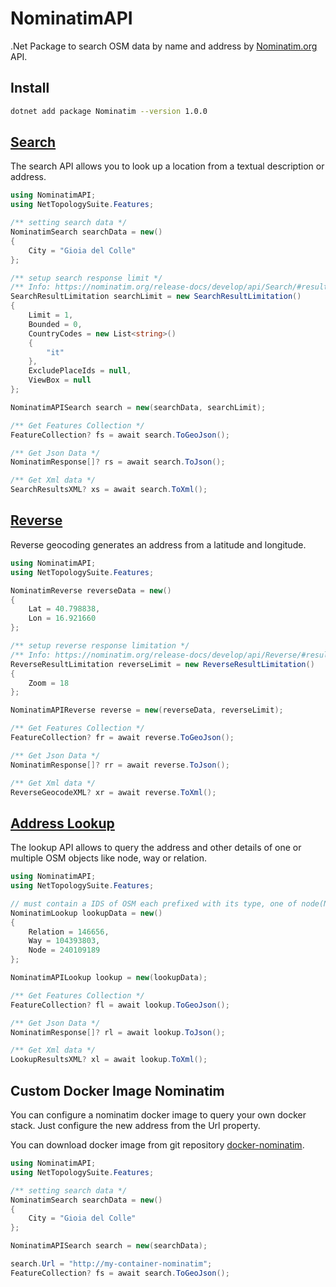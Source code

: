 # NominatimAPI

.Net Package to search OSM data by name and address by [Nominatim.org](https://nominatim.org) API.

## Install

```bash
dotnet add package Nominatim --version 1.0.0
```

## [Search](https://nominatim.org/release-docs/develop/api/Search/)

The search API allows you to look up a location from a textual description or address.

```C#
using NominatimAPI;
using NetTopologySuite.Features;

/** setting search data */
NominatimSearch searchData = new()
{
    City = "Gioia del Colle"
};

/** setup search response limit */
/** Info: https://nominatim.org/release-docs/develop/api/Search/#result-limitation */
SearchResultLimitation searchLimit = new SearchResultLimitation()
{
    Limit = 1,
    Bounded = 0,
    CountryCodes = new List<string>()
    {
        "it"
    },
    ExcludePlaceIds = null,
    ViewBox = null
};

NominatimAPISearch search = new(searchData, searchLimit);

/** Get Features Collection */
FeatureCollection? fs = await search.ToGeoJson();

/** Get Json Data */
NominatimResponse[]? rs = await search.ToJson();

/** Get Xml data */
SearchResultsXML? xs = await search.ToXml();

```

## [Reverse](https://nominatim.org/release-docs/develop/api/Reverse/)

Reverse geocoding generates an address from a latitude and longitude.

```C#
using NominatimAPI;
using NetTopologySuite.Features;

NominatimReverse reverseData = new()
{
    Lat = 40.798838,
    Lon = 16.921660
};

/** setup reverse response limitation */
/** Info: https://nominatim.org/release-docs/develop/api/Reverse/#result-limitation */
ReverseResultLimitation reverseLimit = new ReverseResultLimitation()
{
    Zoom = 18
};

NominatimAPIReverse reverse = new(reverseData, reverseLimit);

/** Get Features Collection */
FeatureCollection? fr = await reverse.ToGeoJson();

/** Get Json Data */
NominatimResponse[]? rr = await reverse.ToJson();

/** Get Xml data */
ReverseGeocodeXML? xr = await reverse.ToXml();

```

## [Address Lookup](https://nominatim.org/release-docs/develop/api/Lookup/)

The lookup API allows to query the address and other details of one or multiple OSM objects like node, way or relation.

```C#
using NominatimAPI;
using NetTopologySuite.Features;

// must contain a IDS of OSM each prefixed with its type, one of node(N), way(W) or relation(R)
NominatimLookup lookupData = new()
{
    Relation = 146656,
    Way = 104393803,
    Node = 240109189
};

NominatimAPILookup lookup = new(lookupData);

/** Get Features Collection */
FeatureCollection? fl = await lookup.ToGeoJson();

/** Get Json Data */
NominatimResponse[]? rl = await lookup.ToJson();

/** Get Xml data */
LookupResultsXML? xl = await lookup.ToXml();

```

## Custom Docker Image Nominatim

You can configure a nominatim docker image to query your own docker stack. Just configure the new address from the Url property.

You can download docker image from git repository [docker-nominatim](https://github.com/gzileni/docker-nominatim).

```C#
using NominatimAPI;
using NetTopologySuite.Features;

/** setting search data */
NominatimSearch searchData = new()
{
    City = "Gioia del Colle"
};

NominatimAPISearch search = new(searchData);

search.Url = "http://my-container-nominatim";
FeatureCollection? fs = await search.ToGeoJson();
```

